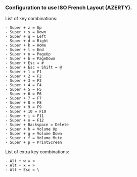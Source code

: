 ### Configuration to use ISO French Layout (AZERTY).

List of key combinations:

    - Super + z = Up
    - Super + s = Down
    - Super + q = Left
    - Super + d = Right
    - Super + k = Home
    - Super + l = End
    - Super + n = PageUp
    - Super + b = PageDown
    - Super + Esc = #
    - Super + Esc + Shift = @
    - Super + 1 = F1
    - Super + 2 = F2
    - Super + 3 = F3
    - Super + 4 = F4
    - Super + 5 = F5
    - Super + 6 = F6
    - Super + 7 = F7
    - Super + 8 = F8
    - Super + 9 = F9
    - Super + 10 = F10
    - Super + i = F11
    - Super + o = F12
    - Super + Backspace = Delete
    - Super + h = Volume Up
    - Super + g = Volume Down
    - Super + f = Volume Mute
    - Super + p = PrintScreen

List of extra key combinations:

    - Alt + w = <
    - Alt + x = >
    - Alt + Esc = \


